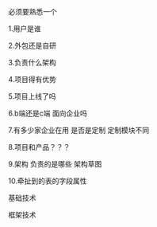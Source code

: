 必须要熟悉一个

1.用户是谁

2.外包还是自研

3.负责什么架构

4.项目得有优势

5.项目上线了吗

6.b端还是c端 面向企业吗

7.有多少家企业在用 是否是定制 定制模块不同

8.项目和产品？？？

9.架构 负责的是哪些 架构草图

10.牵扯到的表的字段属性



基础技术

框架技术